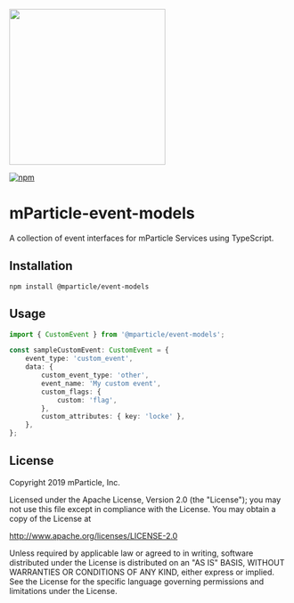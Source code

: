 <img src="https://static.mparticle.com/sdk/mp_logo_black.svg" width="280"><br>

[![npm](https://img.shields.io/npm/v/@mparticle/event-models.svg?maxAge=2592000)](https://www.npmjs.com/package/@mparticle/event-models)

# mParticle-event-models

A collection of event interfaces for mParticle Services using TypeScript.

## Installation

```
npm install @mparticle/event-models
```

## Usage

```typescript
import { CustomEvent } from '@mparticle/event-models';

const sampleCustomEvent: CustomEvent = {
    event_type: 'custom_event',
    data: {
        custom_event_type: 'other',
        event_name: 'My custom event',
        custom_flags: {
            custom: 'flag',
        },
        custom_attributes: { key: 'locke' },
    },
};
```

## License

Copyright 2019 mParticle, Inc.

Licensed under the Apache License, Version 2.0 (the "License");
you may not use this file except in compliance with the License.
You may obtain a copy of the License at

http://www.apache.org/licenses/LICENSE-2.0

Unless required by applicable law or agreed to in writing, software
distributed under the License is distributed on an "AS IS" BASIS,
WITHOUT WARRANTIES OR CONDITIONS OF ANY KIND, either express or implied.
See the License for the specific language governing permissions and
limitations under the License.
